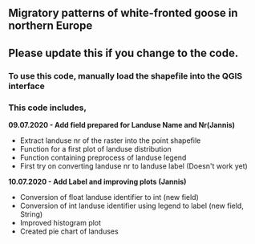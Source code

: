 ## Migratory patterns of white-fronted goose in northern Europe
## Please update this if you change to the code.

### To use this code, manually load the shapefile into the QGIS interface

### This code includes,
**09.07.2020 - Add field prepared for Landuse Name and Nr(Jannis)**
- Extract landuse nr of the raster into the point shapefile
- Function for a first plot of landuse distribution
- Function containing preprocess of landuse legend
- First try on converting landuse nr to landuse label (Doesn't work yet)

**10.07.2020 - Add Label and improving plots (Jannis)**
- Conversion of float landuse identifier to int (new field)
- Conversion of int landuse identifier using legend to label (new field, String)
- Improved histogram plot
- Created pie chart of landuses

